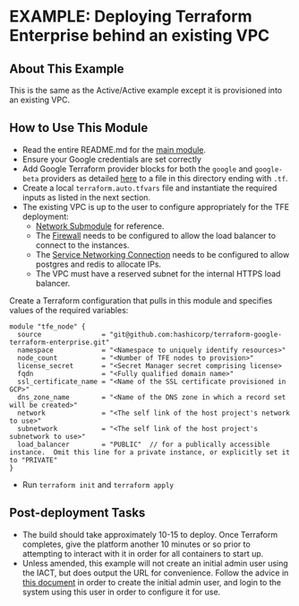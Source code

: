 # EXAMPLE: Deploying Terraform Enterprise behind an existing VPC

## About This Example

This is the same as the Active/Active example except it is provisioned into an existing VPC.

## How to Use This Module

- Read the entire README.md for the [main module](https://github.com/hashicorp/terraform-google-terraform-enterprise).
- Ensure your Google credentials are set correctly
- Add Google Terraform provider blocks for both the `google` and `google-beta` providers as detailed [here](https://registry.terraform.io/providers/hashicorp/google/latest/docs/guides/provider_reference) to a file in this directory ending with `.tf`.
- Create a local `terraform.auto.tfvars` file and instantiate the required inputs as listed in the next section.
- The existing VPC is up to the user to configure appropriately for the TFE deployment:
  - [Network Submodule](../../modules/networking) for reference.
  - The [Firewall](../../modules/networking/main.tf#L34) needs to be configured to allow the load balancer to connect to the instances.
  - The [Service Networking Connection](../../modules/networking/main.tf#L72) needs to be configured to allow postgres and redis to allocate IPs.
  - The VPC must have a reserved subnet for the internal HTTPS load balancer.

Create a Terraform configuration that pulls in this module and specifies values of the required variables:

```hcl
module "tfe_node" {
  source               = "git@github.com:hashicorp/terraform-google-terraform-enterprise.git"
  namespace            = "<Namespace to uniquely identify resources>"
  node_count           = "<Number of TFE nodes to provision>"
  license_secret       = "<Secret Manager secret comprising license>
  fqdn                 = "<Fully qualified domain name>"
  ssl_certificate_name = "<Name of the SSL certificate provisioned in GCP>"
  dns_zone_name        = "<Name of the DNS zone in which a record set will be created>"
  network              = "<The self link of the host project's network to use>"
  subnetwork           = "<The self link of the host project's subnetwork to use>"
  load_balancer        = "PUBLIC"  // for a publically accessible instance.  Omit this line for a private instance, or explicitly set it to "PRIVATE"
}
```

- Run `terraform init` and `terraform apply`

## Post-deployment Tasks

- The build should take approximately 10-15 to deploy.  Once Terraform completes, give the platform another 10 minutes or so prior to attempting to interact with it in order for all containers to start up.
- Unless amended, this example will not create an initial admin user using the IACT, but does output the URL for convenience. Follow the advice in [this document](https://www.terraform.io/docs/enterprise/install/automating-initial-user.html) in order to create the initial admin user, and login to the system using this user in order to configure it for use.
